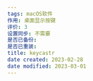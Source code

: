 ```yaml
---
tags: macOS软件
作用: 桌面显示按键
评价: 3
设置同步: 不需要
是否已备份:
是否已重装:
title: keycastr
date created: 2023-02-28
date modified: 2023-03-01
---
```

